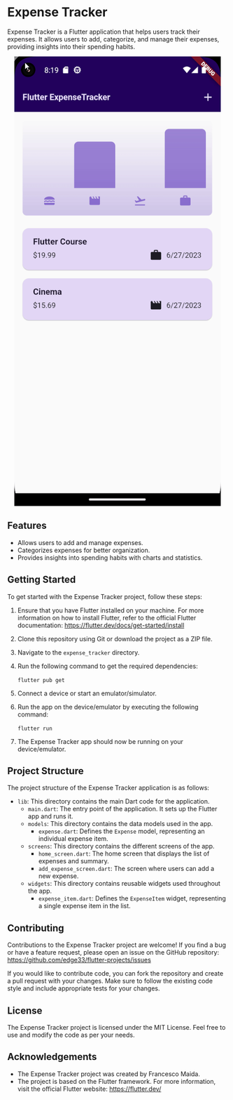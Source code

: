 # Expense Tracker

Expense Tracker is a Flutter application that helps users track their expenses. It allows users to add, categorize, and manage their expenses, providing insights into their spending habits.

<p align="center">
<img src="screenshot.gif"/>
</p>

## Features

- Allows users to add and manage expenses.
- Categorizes expenses for better organization.
- Provides insights into spending habits with charts and statistics.

## Getting Started

To get started with the Expense Tracker project, follow these steps:

1. Ensure that you have Flutter installed on your machine. For more information on how to install Flutter, refer to the official Flutter documentation: https://flutter.dev/docs/get-started/install

2. Clone this repository using Git or download the project as a ZIP file.

3. Navigate to the `expense_tracker` directory.

4. Run the following command to get the required dependencies:

   `flutter pub get`

5. Connect a device or start an emulator/simulator.

6. Run the app on the device/emulator by executing the following command:

   `flutter run`

7. The Expense Tracker app should now be running on your device/emulator.

## Project Structure

The project structure of the Expense Tracker application is as follows:

- `lib`: This directory contains the main Dart code for the application.
  - `main.dart`: The entry point of the application. It sets up the Flutter app and runs it.
  - `models`: This directory contains the data models used in the app.
    - `expense.dart`: Defines the `Expense` model, representing an individual expense item.
  - `screens`: This directory contains the different screens of the app.
    - `home_screen.dart`: The home screen that displays the list of expenses and summary.
    - `add_expense_screen.dart`: The screen where users can add a new expense.
  - `widgets`: This directory contains reusable widgets used throughout the app.
    - `expense_item.dart`: Defines the `ExpenseItem` widget, representing a single expense item in the list.

## Contributing

Contributions to the Expense Tracker project are welcome! If you find a bug or have a feature request, please open an issue on the GitHub repository: https://github.com/edge33/flutter-projects/issues

If you would like to contribute code, you can fork the repository and create a pull request with your changes. Make sure to follow the existing code style and include appropriate tests for your changes.

## License

The Expense Tracker project is licensed under the MIT License. Feel free to use and modify the code as per your needs.

## Acknowledgements

- The Expense Tracker project was created by Francesco Maida.
- The project is based on the Flutter framework. For more information, visit the official Flutter website: https://flutter.dev/
